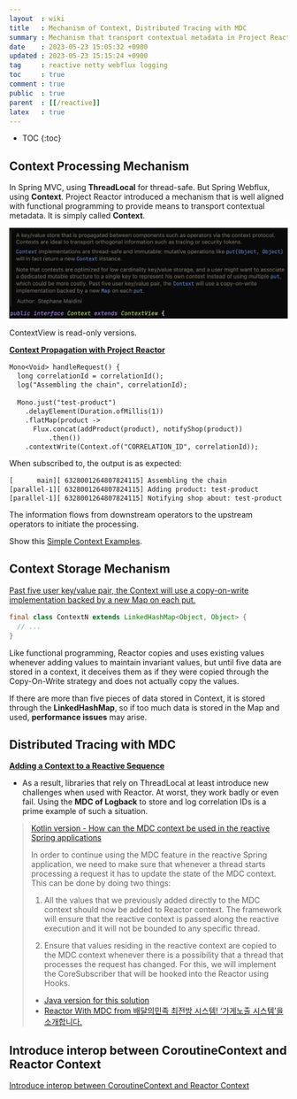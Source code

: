 ```yaml
---
layout  : wiki
title   : Mechanism of Context, Distributed Tracing with MDC
summary : Mechanism that transport contextual metadata in Project Reactor
date    : 2023-05-23 15:05:32 +0900
updated : 2023-05-23 15:15:24 +0900
tag     : reactive netty webflux logging
toc     : true
comment : true
public  : true
parent  : [[/reactive]]
latex   : true
---
```

* TOC
{:toc}

## Context Processing Mechanism

In Spring MVC, using __ThreadLocal__ for thread-safe. But Spring Webflux, using __Context__.
Project Reactor introduced a mechanism that is well aligned with functional programming to provide means to transport contextual metadata. It is simply called __Context__.

![](/resource/wiki/reactive-context/context.png)

ContextView is read-only versions.

__[Context Propagation with Project Reactor](https://spring.io/blog/2023/03/28/context-propagation-with-project-reactor-1-the-basics)__

```
Mono<Void> handleRequest() {
  long correlationId = correlationId();
  log("Assembling the chain", correlationId);

  Mono.just("test-product")
    .delayElement(Duration.ofMillis(1))
    .flatMap(product ->
      Flux.concat(addProduct(product), notifyShop(product))
          .then())
    .contextWrite(Context.of("CORRELATION_ID", correlationId));
```

When subscribed to, the output is as expected:

```
[      main][ 6328001264807824115] Assembling the chain
[parallel-1][ 6328001264807824115] Adding product: test-product
[parallel-1][ 6328001264807824115] Notifying shop about: test-product
```

The information flows from downstream operators to the upstream operators to initiate the processing.

Show this [Simple Context Examples](https://projectreactor.io/docs/core/release/reference/#_simple_context_examples).

## Context Storage Mechanism

[Past five user key/value pair, the Context will use a copy-on-write implementation backed by a new Map on each put.](https://github.com/reactor/reactor-core/tree/main/reactor-core/src/main/java/reactor/util/context)

```java
final class ContextN extends LinkedHashMap<Object, Object> {
  // ...
}
```

Like functional programming, Reactor copies and uses existing values whenever adding values to maintain invariant values, but until five data are stored in a context, it deceives them as if they were copied through the Copy-On-Write strategy and does not actually copy the values.

If there are more than five pieces of data stored in Context, it is stored through the __LinkedHashMap__, so if too much data is stored in the Map and used, __performance issues__ may arise.

## Distributed Tracing with MDC

__[Adding a Context to a Reactive Sequence](https://projectreactor.io/docs/core/release/reference/#context)__
- As a result, libraries that rely on ThreadLocal at least introduce new challenges when used with Reactor. At worst, they work badly or even fail. Using the __MDC of Logback__ to store and log correlation IDs is a prime example of such a situation.

> [Kotlin version - How can the MDC context be used in the reactive Spring applications](https://www.novatec-gmbh.de/en/blog/how-can-the-mdc-context-be-used-in-the-reactive-spring-applications/)
>
> In order to continue using the MDC feature in the reactive Spring application, we need to make sure that whenever a thread starts processing a request it has to update the state of the MDC context. This can be done by doing two things:
> 
> 1. All the values that we previously added directly to the MDC context should now be added to Reactor context. The framework will ensure that the reactive context is passed along the reactive execution and it will not be bounded to any specific thread.
>
> 2. Ensure that values residing in the reactive context are copied to the MDC context whenever there is a possibility that a thread that processes the request has changed. For this, we will implement the CoreSubscriber that will be hooked into the Reactor using Hooks.
>
> - [Java version for this solution](https://github.com/spring-projects/spring-framework/issues/20239#issuecomment-457030087)
> - [Reactor With MDC from 배달의민족 최전방 시스템! ‘가게노출 시스템’을 소개합니다.](https://techblog.woowahan.com/2667/)

## Introduce interop between CoroutineContext and Reactor Context

[Introduce interop between CoroutineContext and Reactor Context](https://github.com/Kotlin/kotlinx.coroutines/issues/284)